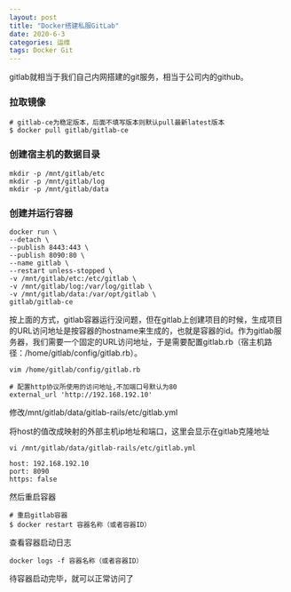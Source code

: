 ```yaml
---
layout: post
title: "Docker搭建私服GitLab"
date: 2020-6-3
categories: 运维
tags: Docker Git
--- 
```



gitlab就相当于我们自己内网搭建的git服务，相当于公司内的github。

### 拉取镜像

```
# gitlab-ce为稳定版本，后面不填写版本则默认pull最新latest版本
$ docker pull gitlab/gitlab-ce
```

### 创建宿主机的数据目录

```
mkdir -p /mnt/gitlab/etc
mkdir -p /mnt/gitlab/log
mkdir -p /mnt/gitlab/data
```

### 创建并运行容器

```
docker run \
--detach \
--publish 8443:443 \
--publish 8090:80 \
--name gitlab \
--restart unless-stopped \
-v /mnt/gitlab/etc:/etc/gitlab \
-v /mnt/gitlab/log:/var/log/gitlab \
-v /mnt/gitlab/data:/var/opt/gitlab \
gitlab/gitlab-ce
```

按上面的方式，gitlab容器运行没问题，但在gitlab上创建项目的时候，生成项目的URL访问地址是按容器的hostname来生成的，也就是容器的id。作为gitlab服务器，我们需要一个固定的URL访问地址，于是需要配置gitlab.rb（宿主机路径：/home/gitlab/config/gitlab.rb）。

```
vim /home/gitlab/config/gitlab.rb
```

```
# 配置http协议所使用的访问地址,不加端口号默认为80
external_url 'http://192.168.192.10'
```

修改/mnt/gitlab/data/gitlab-rails/etc/gitlab.yml

将host的值改成映射的外部主机ip地址和端口，这里会显示在gitlab克隆地址

```
vi /mnt/gitlab/data/gitlab-rails/etc/gitlab.yml
```

```
host: 192.168.192.10
port: 8090
https: false
```

然后重启容器

```
# 重启gitlab容器
$ docker restart 容器名称（或者容器ID）
```

查看容器启动日志

```
docker logs -f 容器名称（或者容器ID）
```

待容器启动完毕，就可以正常访问了